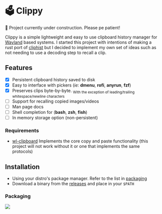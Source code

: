 # 🗳️ Clippy

🚧 Project currently under construction. Please pe patient!

Clippy is a simple lightweight and easy to use clipboard history manager for
[Wayland](https://wayland.freedesktop.org/) based systems. I started this project with intentions of making a rust port of [cliphist](https://github.com/sentriz/cliphist) but I decided to implement my own set of ideas such as not needing to use a decoding step to recall a clip.

## Features
- [x] Persistent clipboard history saved to disk
- [x] Easy to interface with pickers (*ie:* **dmenu**, **rofi**, **anyrun**, **fzf**)
- [x] Preserves clips byte-by-byte.
    <sub>With the exception of leading/trailing whitespace/newline characters</sub>
- [ ] Support for recalling copied images/videos
- [ ] Man page docs
- [ ] Shell completion for (**bash**, **zsh**, **fish**)
- [ ] In memory storage option (non-persistent)

### Requirements
- [wl-clipboard](https://github.com/bugaevc/wl-clipboard) Implements the core copy and paste functionality (this project will not work without it or one that implements the same protocols)

## Installation
- Using your distro's package manager. Refer to the list in [packaging](#packaging)
- Download a binary from the [releases](https://github.com/JustinBacher/clippy/releases/latest) and place in your `$PATH`

### Packaging
[![](https://repology.org/badge/vertical-allrepos/clippy.svg?columns=4)](https://repology.org/project/clippy/versions)

